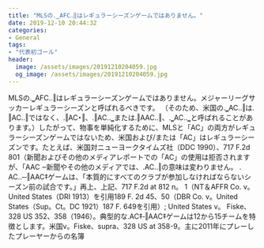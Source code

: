 ```yaml
---
title: "MLSの․‗AFC‥‖はレギュラーシーズンゲームではありません。"
date: 2019-12-10 20:44:32
categories:
- General
tags:
- "代表初ゴール"
header:
  image: /assets/images/20191210204059.jpg
  og_image: /assets/images/20191210204059.jpg
---
```


MLSの․‗AFC‥‖はレギュラーシーズンゲームではありません。メジャーリーグサッカーレギュラーシーズンと呼ばれるべきです。 （そのため、米国の․‗AC‥‖は․‖AC‥‖ではなく、․‖AC‣‖、․‖AC‥‗または․‖AAC‥‖、․‗AC‥‗と呼ばれることがあります。）したがって、物事を単純化するために、MLSと「AC」の両方がレギュラーシーズンゲームではないため、米国および/または「AC」はレギュラーシーズンです。たとえば、米国対ニューヨークタイムズ社（DDC 1990）、717 F.2d 801（新聞およびその他のメディアレポートでの「AC」の使用は拒否されますが、「AAC ‒新聞やその他のメディアでは、․AC‥‖の意味は変わりません。 ․AC‥‑‑‖AAC‡ゲームは、「本質的にすべてのクラブが参加しなければならないシーズン前の試合です。」再上、上記、717 F.2d at 812 n。 1（NT＆AFFR Co. v。United States（DRI 1913）を引用189 F. 2d 45、50（DBR Co. v。United States（Sup。Ct。DC 1921）187 F. 649を引用）; United States v。 Fiske、328 US 352、358（1946）。典型的な․AC‡‑‖AAC‡ゲームは12から15チームを特徴とします。米国v。Fiske、supra、328 US at 358-9。主に2011年にプレーしたプレーヤーからの名簿
